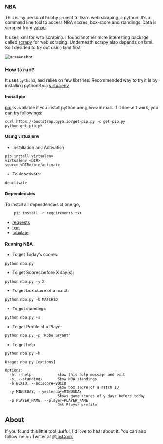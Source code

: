 ### NBA

This is my personal hobby project to learn web scraping in python. It's a command line tool to access NBA scores, box-score and standings. Data is scraped from [yahoo](www.yahoo.com/sports/nba). 

It uses [lxml](http://lxml.de/) for web scraping. I found another more interesting package called [scrapy](https://github.com/scrapy/scrapy) for web scraping. Underneath scrapy also depends on lxml. So I decided to try out using lxml first. 

![screenshot](https://github.com/freesuraj/NBA/blob/master/demo.gif?raw=true)


### How to run?

It uses `python3`, and relies on few libraries. Recommended way to try it is by installing python3 via [virtualenv](https://virtualenv.pypa.io/en/stable/installation/)

#### Install pip
[pip](https://pip.readthedocs.io/en/stable/installing/) is available if you install python using `brew` in mac. If it doesn't work, you can try followings:

```shell
curl https://bootstrap.pypa.io/get-pip.py -o get-pip.py
python get-pip.py
```

#### Using virtualenv
* Installation and Activation

```shell
pip install virtualenv
virtualenv <DIR>
source <DIR>/bin/activate
````

* To deactivate:

```shell
deactivate
```

#### Dependencies
To install all dependencies at one go,

```shell
	pip install -r requirements.txt
```

* [requests](https://github.com/kennethreitz/requests)
* [lxml](http://lxml.de/)
* [tabulate](https://bitbucket.org/astanin/python-tabulate)

#### Running NBA
* To get Today's scores:

```shell
python nba.py
```

* To get Scores before X day(s):

```shell
python nba.py -y X
```

* To get box score of a match

```shell
python nba.py -b MATCHID
```

* To get standings

```shell
python nba.py -s
```

* To get Profile of a Player

```shell
python nba.py -p 'Kobe Bryant'
```

* To get help

```shell
python nba.py -h

Usage: nba.py [options]

Options:
  -h, --help            show this help message and exit
  -s, --standings       Show NBA standings
  -b BOXID, --boxscore=BOXID
                        Show box score of a match ID
  -y MINUSDAY, --yesterday=MINUSDAY
                        Shows game scores of y days before today
  -p PLAYER_NAME, --player=PLAYER_NAME
                        Get Player profile
```

## About

If you found this little tool useful, I'd love to hear about it. You can also follow me on Twitter at [@iosCook](https://twitter.com/ioscook)

